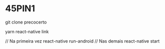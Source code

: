# 45PIN1

git clone <link do github> precocerto

yarn
react-native link

// Na primeira vez
react-native run-android 
// Nas demais
react-native start